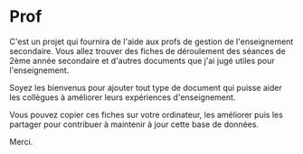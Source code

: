 # Prof
C'est un projet qui fournira de l'aide aux profs de gestion de l'enseignement secondaire.
Vous allez trouver des fiches de déroulement des séances de 2ème année secondaire et d'autres documents que j'ai jugé utiles pour l'enseignement. 

Soyez les bienvenus pour ajouter tout type de document qui puisse aider les collègues à améliorer leurs expériences d'enseignement.

Vous pouvez copier ces fiches sur votre ordinateur, les améliorer puis les partager pour contribuer à maintenir à jour cette base de données.

Merci.